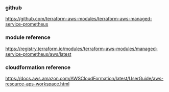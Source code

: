 ### github
https://github.com/terraform-aws-modules/terraform-aws-managed-service-prometheus

### module reference
https://registry.terraform.io/modules/terraform-aws-modules/managed-service-prometheus/aws/latest

### cloudformation reference
https://docs.aws.amazon.com/AWSCloudFormation/latest/UserGuide/aws-resource-aps-workspace.html
